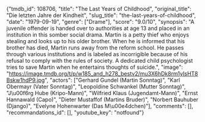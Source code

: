 {"tmdb_id": 108706, "title": "The Last Years of Childhood", "original_title": "Die letzten Jahre der Kindheit", "slug_title": "the-last-years-of-childhood", "date": "1979-09-19", "genre": ["Drame"], "score": "9.0/10", "synopsis": "A juvenile offender is handed over to authorities at age 13 and placed in an institution in this somber social drama. Martin is a petty thief who enjoys stealing and looks up to his older brother.  When he is informed that his brother has died, Martin runs away from the reform school. He passes through various institutions and is labeled as incorrigible because of his refusal to comply with the rules of society. A dedicated child psychologist tries to save Martin when he entertains thoughts of suicide.", "image": "https://image.tmdb.org/t/p/w185_and_h278_bestv2/mu3X6hDk8rm1yIsHT8Bskw1hdP9.jpg", "actors": ["Gerhard Gundel (Martin Sonntag)", "Karl Obermayr (Vater Sonntag)", "Leopoldine Schwankel (Mutter Sonntag)", "J\u00f6rg Hube (Kripo-Mann)", "Wilfried Klaus (Jugendamt-Mann)", "Ernst Hannawald (Capo)", "Dieter Mustaffof (Martins Bruder)", "Norbert Bauhuber (Django)", "Evelyne Hohenwarter (Das M\u00e4dchen)"], "comments": [], "recommandations_id": [], "youtube_key": "notfound"}